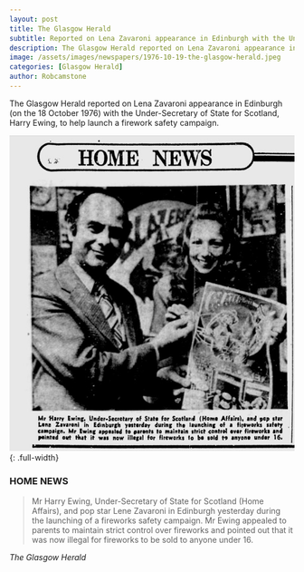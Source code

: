 ```yaml
---
layout: post
title: The Glasgow Herald
subtitle: Reported on Lena Zavaroni appearance in Edinburgh with the Under-Secretary of State for Scotland, Harry Ewing, to help launch a firework safety campaign.
description: The Glasgow Herald reported on Lena Zavaroni appearance in Edinburgh (on the 18 October 1976) with the Under-Secretary of State for Scotland, Harry Ewing, to help launch a firework safety campaign.
image: /assets/images/newspapers/1976-10-19-the-glasgow-herald.jpeg
categories: [Glasgow Herald]
author: Robcamstone
---
```


The Glasgow Herald reported on Lena Zavaroni appearance in Edinburgh (on the 18 October 1976) with the Under-Secretary of State for Scotland, Harry Ewing, to help launch a firework safety campaign.

![](/assets/images/newspapers/1976-10-19-the-glasgow-herald.jpeg){: .full-width}


### HOME NEWS
> Mr Harry Ewing, Under-Secretary of State for Scotland (Home Affairs), and pop star Lene Zavaroni in Edinburgh yesterday during the launching of a fireworks safety campaign. Mr Ewing appealed to parents to maintain strict control over fireworks and pointed out that it was now illegal for fireworks to be sold to anyone under 16.

<cite>The Glasgow Herald</cite>


